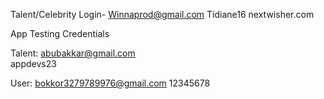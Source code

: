 Talent/Celebrity Login-
Winnaprod@gmail.com
Tidiane16
nextwisher.com


App Testing Credentials

Talent: 
abubakkar@gmail.com  
appdevs23

User:
bokkor3279789976@gmail.com
12345678